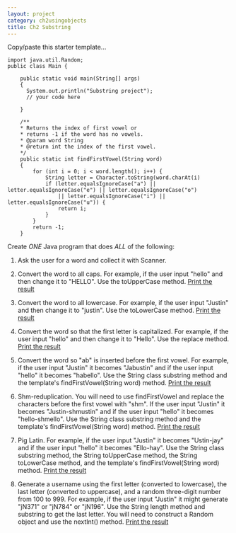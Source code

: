```yaml
---
layout: project
category: ch2usingobjects
title: Ch2 Substring
---
```


Copy/paste this starter template...
```
import java.util.Random;
public class Main {

    public static void main(String[] args)
    {
      System.out.println("Substring project");
      // your code here

    }

    /**
    * Returns the index of first vowel or
    * returns -1 if the word has no vowels.
    * @param word String
    * @return int the index of the first vowel.
    */
    public static int findFirstVowel(String word)
    {
        for (int i = 0; i < word.length(); i++) {
            String letter = Character.toString(word.charAt(i)
            if (letter.equalsIgnoreCase("a") || letter.equalsIgnoreCase("e") || letter.equalsIgnoreCase("o")
                || letter.equalsIgnoreCase("i") || letter.equalsIgnoreCase("u")) {
                return i;
            }
        }
        return -1;
    }
```


Create *ONE* Java program that does *ALL* of the following:

1. Ask the user for a word and collect it with Scanner.

1. Convert the word to all caps. For example, if the user input "hello" and then change it to "HELLO". Use the toUpperCase method. <ins>Print the result</ins>

1. Convert the word to all lowercase. For example, if the user input "Justin" and then change it to "justin". Use the toLowerCase method. <ins>Print the result</ins>

1. Convert the word so that the first letter is capitalized. For example, if the user input "hello" and then change it to "Hello". Use the replace method. <ins>Print the result</ins>

1. Convert the word so "ab" is inserted before the first vowel. For example, if the user input "Justin" it becomes "Jabustin" and if the user input "hello" it becomes "habello". Use the String class substring method and the template's findFirstVowel(String word) method. <ins>Print the result</ins>

1. Shm-reduplication. You will need to use findFirstVowel and replace the characters before the first vowel with "shm". If the user input "Justin" it becomes "Justin-shmustin" and if the user input "hello" it becomes "hello-shmello". Use the String class substring method and the template's findFirstVowel(String word) method. <ins>Print the result</ins>

1. Pig Latin. For example, if the user input "Justin" it becomes "Ustin-jay" and if the user input "hello" it becomes "Ello-hay". Use the String class substring method, the String toUpperCase method, the String toLowerCase method, and the template's findFirstVowel(String word) method. <ins>Print the result</ins>

1. Generate a username using the first letter (converted to lowercase), the last letter (converted to uppercase), and a random three-digit number from 100 to 999. For example, if the user input "Justin" it might generate "jN371" or "jN784" or "jN196". Use the String length method and substring to get the last letter. You will need to construct a Random object and use the nextInt() method. <ins>Print the result</ins>
